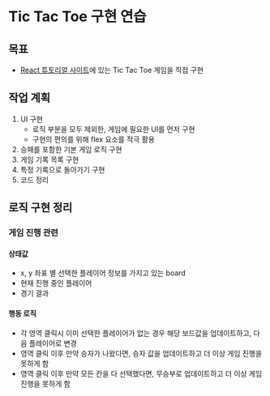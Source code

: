 # Tic Tac Toe 구현 연습

## 목표

- [React 튜토리얼 사이트](https://react.dev/learn/tutorial-tic-tac-toe)에 있는 Tic Tac Toe 게임을 직접 구현

## 작업 계획

1. UI 구현
    - 로직 부분을 모두 제외한, 게임에 필요한 UI를 먼저 구현
    - 구현의 편의를 위해 flex 요소를 적극 활용
2. 승패를 포함한 기본 게임 로직 구현
3. 게임 기록 목록 구현
4. 특정 기록으로 돌아가기 구현
5. 코드 정리

## 로직 구현 정리

### 게임 진행 관련

#### 상태값

- x, y 좌표 별 선택한 플레이어 정보를 가지고 있는 board
- 현재 진행 중인 플레이어
- 경기 결과

#### 행동 로직

- 각 영역 클릭시 이미 선택한 플레이어가 없는 경우 해당 보드값을 업데이트하고, 다음 플레이어로 변경
- 영역 클릭 이후 만약 승자가 나왔다면, 승자 값을 업데이트하고 더 이상 게임 진행을 못하게 함
- 영역 클릭 이후 만약 모든 칸을 다 선택했다면, 무승부로 업데이트하고 더 이상 게임 진행을 못하게 함
